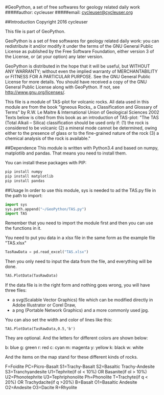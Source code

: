 #GeoPython, a set of free softwares for geology related daily work
#####author: cycleuser
#####email: cycleuser@cycleuser.org

##Introduction
Copyright 2016 cycleuser

This file is part of GeoPython.

GeoPython is a set of free softwares for geology related daily work: you can redistribute it and/or modify it under the terms of the GNU General Public License as published by the Free Software Foundation, either version 3 of the License, or (at your option) any later version.

GeoPython is distributed in the hope that it will be useful, but WITHOUT ANY WARRANTY; without even the implied warranty of MERCHANTABILITY or FITNESS FOR A PARTICULAR PURPOSE. See the GNU General Public License for more details.
You should have received a copy of the GNU General Public License along with GeoPython. If not, see http://www.gnu.org/licenses/.

This file is a module of TAS-plot for volcanic rocks.
All data used in this module are from the book 
"Igneous Rocks_ a Classification and Glossary of Terms"
 by  R.W. Le Maitre & International Union of Geological Sciences 2002
Texts below is cited from this book as an introduction of TAS-plot:
"The TAS (Total Alkali – Silica) classification should be used only if:
(1) the rock is considered to be volcanic
(2) a mineral mode cannot be determined, owing either to the presence of glass or to the fine-grained nature of the rock
(3) a chemical analysis of the rock is available."



##Dependence
This module is written with Python3.4 and based on numpy, matplotlib and pandas. That means you need to install them.

You can install these packages with PIP:
```Python
pip install numpy
pip install matplotlib
pip install pandas
```

##Usage
In order to use this module, sys is needed to ad the TAS.py file in the path to import:
```Python
import sys
sys.path.append("~/GeoPython/TAS.py")
import TAS
```

Remember that you need to import the module first and then you can use the functions in it.

You need to put you data in a xlsx file in the same form as the example file "TAS.xlsx"
```Python
TasRawData = pd.read_excel("TAS.xlsx")
```


Then you only need to input the data from the file, and everything will be done.
```Python
TAS.PlotData(TasRawData)
```

If the data file is in the right form and nothing goes wrong, you will have three files:
* a svg(Scalable Vector Graphics) file which can be modified directly in Adobe Illustrator or Corel Draw,
* a png (Portable Network Graphics) and a more commonly used jpg.

You can also set the width and color of lines like this:
```
TAS.PlotData(TasRawData,0.5,'b')
```

They are optional. And the letters for different colors are shown below:

b: blue
g: green
r: red
c: cyan
m: magenta
y: yellow
k: black
w: white


And the items on the map stand for these different kinds of rocks.

F=Foidite
PC=Picro-Basalt
S1=Trachy-Basalt
S2=Basaltic Trachy-Andesite
S3=Tranchyandesite
U1=Tephrite(if ol < 10%) OR Basanite(if ol > 10%)
U2=Phonotephrite
U3=Tephriphonolite
Ph=Phonolite
T=Trachyte(if q < 20%) OR Trachydacite(if q >20%)
B=Basalt
O1=Basaltic Andesite
O2=Andesite
O3=Dacite
R=Rhyolite






